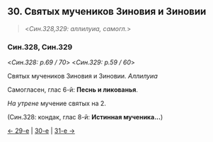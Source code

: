 
## 30. Святых мучеников Зиновия и Зиновии 

> <*Син.328,329: аллилуиа, самогл.*>

### Син.328, Син.329

<*Син.328: p.69 / 70*>
<*Син.329: p.59 / 60*>

Святых мучеников Зиновия и Зиновии. *Аллилуиа*

Самогласен, глас 6-й: **Песнь и ликованья**. 

*На утрене* мучение святых на 2.

(Син.328: кондак, глас 8-й: **Истинная мученика...**)

[← 29-е](10_29_SAB.ru.md) | [30-е](README.md#30-й) | [31-е →](10_31_SAB.ru.md)
